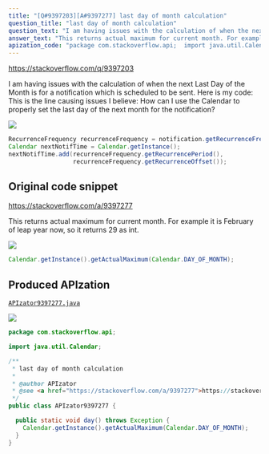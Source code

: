 ```yaml
---
title: "[Q#9397203][A#9397277] last day of month calculation"
question_title: "last day of month calculation"
question_text: "I am having issues with the calculation of when the next Last Day of the Month is for a notification which is scheduled to be sent. Here is my code: This is the line causing issues I believe: How can I use the Calendar to properly set the last day of the next month for the notification?"
answer_text: "This returns actual maximum for current month. For example it is February of leap year now, so it returns 29 as int."
apization_code: "package com.stackoverflow.api;  import java.util.Calendar;  /**  * last day of month calculation  *  * @author APIzator  * @see <a href=\"https://stackoverflow.com/a/9397277\">https://stackoverflow.com/a/9397277</a>  */ public class APIzator9397277 {    public static void day() throws Exception {     Calendar.getInstance().getActualMaximum(Calendar.DAY_OF_MONTH);   } }"
---
```


https://stackoverflow.com/q/9397203

I am having issues with the calculation of when the next Last Day of the Month is for a notification which is scheduled to be sent.
Here is my code:
This is the line causing issues I believe:
How can I use the Calendar to properly set the last day of the next month for the notification?


<div class="code-logo"><img src="/stackoverflow.png" /></div>

```java
RecurrenceFrequency recurrenceFrequency = notification.getRecurrenceFrequency();
Calendar nextNotifTime = Calendar.getInstance();
nextNotifTime.add(recurrenceFrequency.getRecurrencePeriod(), 
                  recurrenceFrequency.getRecurrenceOffset());
```


## Original code snippet

https://stackoverflow.com/a/9397277

This returns actual maximum for current month. For example it is February of leap year now, so it returns 29 as int.

<div class="code-logo"><img src="/stackoverflow.png" /></div>

```java
Calendar.getInstance().getActualMaximum(Calendar.DAY_OF_MONTH);
```

## Produced APIzation

[`APIzator9397277.java`](https://github.com/pasqualesalza/apization-temp/raw/main/data/search/APIzator9397277.java)

<div class="code-logo"><img src="/apizator.png" /></div>

```java
package com.stackoverflow.api;

import java.util.Calendar;

/**
 * last day of month calculation
 *
 * @author APIzator
 * @see <a href="https://stackoverflow.com/a/9397277">https://stackoverflow.com/a/9397277</a>
 */
public class APIzator9397277 {

  public static void day() throws Exception {
    Calendar.getInstance().getActualMaximum(Calendar.DAY_OF_MONTH);
  }
}

```